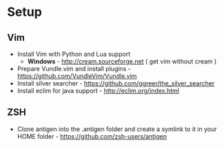 # Setup

## Vim
* Install Vim with Python and Lua support 
  * **Windows** - http://cream.sourceforge.net ( get vim without cream )
* Prepare Vundle.vim and install plugins - https://github.com/VundleVim/Vundle.vim
* Install silver searcher - https://github.com/ggreer/the_silver_searcher
* Install eclim for java support - http://eclim.org/index.html

## ZSH
* Clone antigen into the .antigen folder and create a symlink to it in your HOME folder - https://github.com/zsh-users/antigen
